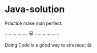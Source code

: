 # Java-solution
Practice make man perfect. 

.................. :computer: ...................

Doing Code is a good way to stressout  :smile:
